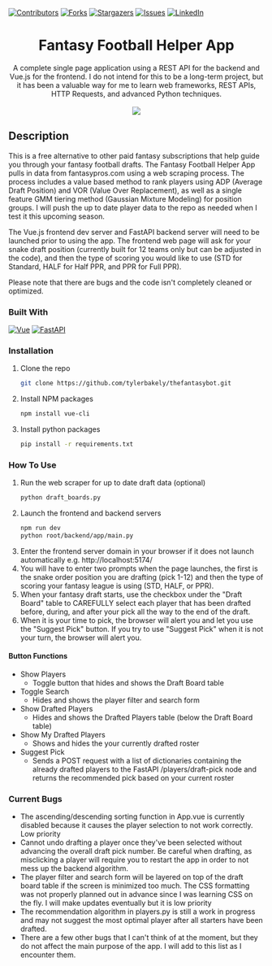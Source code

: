 <!-- PROJECT SHIELDS -->
[![Contributors][contributors-shield]][contributors-url]
[![Forks][forks-shield]][forks-url]
[![Stargazers][stars-shield]][stars-url]
[![Issues][issues-shield]][issues-url]
[![LinkedIn][linkedin-shield]][linkedin-url]

<div align="center">
   <h1>Fantasy Football Helper App</h1>

A complete single page application using a REST API for the backend and Vue.js for the frontend. I do not intend for this to be a long-term project, but it has been a valuable way for me to learn web frameworks, REST APIs, HTTP Requests, and advanced Python techniques.
   <br><br>
   <img src="https://s12.gifyu.com/images/Sutcd.gif">
</div>


## Description
This is a free alternative to other paid fantasy subscriptions that help guide you through your fantasy football drafts. The Fantasy Football Helper App pulls in data from fantasypros.com using a web scraping process. The process includes a value based method to rank players using ADP (Average Draft Position) and VOR (Value Over Replacement), as well as a single feature GMM tiering method (Gaussian Mixture Modeling) for position groups. I will push the up to date player data to the repo as needed when I test it this upcoming season.

The Vue.js frontend dev server and FastAPI backend server will need to be launched prior to using the app. The frontend web page will ask for your snake draft position (currently built for 12 teams only but can be adjusted in the code), and then the type of scoring you would like to use (STD for Standard, HALF for Half PPR, and PPR for Full PPR).

Please note that there are bugs and the code isn't completely cleaned or optimized.

### Built With

[![Vue][Vue.js]][Vue-url]
[![FastAPI][FastAPI]][FastAPI-url]

### Installation

1. Clone the repo
   ```sh
   git clone https://github.com/tylerbakely/thefantasybot.git
   ```
2. Install NPM packages
   ```sh
   npm install vue-cli
   ```
3. Install python packages
   ```sh
   pip install -r requirements.txt
   ```

### How To Use

1. Run the web scraper for up to date draft data (optional)
   ```sh
   python draft_boards.py
   ```
2. Launch the frontend and backend servers
   ```sh
   npm run dev
   python root/backend/app/main.py
   ```
3. Enter the frontend server domain in your browser if it does not launch automatically e.g. http://localhost:5174/
4. You will have to enter two prompts when the page launches, the first is the snake order position you are drafting (pick 1-12) and then the type of scoring your fantasy league is using (STD, HALF, or PPR).
5. When your fantasy draft starts, use the checkbox under the "Draft Board" table to CAREFULLY select each player that has been drafted before, during, and after your pick all the way to the end of the draft.
6. When it is your time to pick, the browser will alert you and let you use the "Suggest Pick" button. If you try to use "Suggest Pick" when it is not your turn, the browser will alert you.

#### Button Functions

* Show Players
    * Toggle button that hides and shows the Draft Board table
* Toggle Search
    * Hides and shows the player filter and search form
* Show Drafted Players
    * Hides and shows the Drafted Players table (below the Draft Board table)
* Show My Drafted Players
    * Shows and hides the your currently drafted roster
* Suggest Pick
    * Sends a POST request with a list of dictionaries containing the already drafted players to the FastAPI /players/draft-pick node and returns the recommended pick based on your current roster

<!-- BUGS -->
### Current Bugs

- The ascending/descending sorting function in App.vue is currently disabled because it causes the player selection to not work correctly. Low priority
- Cannot undo drafting a player once they've been selected without advancing the overall draft pick number. Be careful when drafting, as misclicking a player will require you to restart the app in order to not mess up the backend algorithm.
- The player filter and search form will be layered on top of the draft board table if the screen is minimized too much. The CSS formatting was not properly planned out in advance since I was learning CSS on the fly. I will make updates eventually but it is low priority
- The recommendation algorithm in players.py is still a work in progress and may not suggest the most optimal player after all starters have been drafted.
- There are a few other bugs that I can't think of at the moment, but they do not affect the main purpose of the app. I will add to this list as I encounter them.


<!-- MARKDOWN LINKS & IMAGES -->
<!-- https://www.markdownguide.org/basic-syntax/#reference-style-links -->
[contributors-shield]: https://img.shields.io/github/contributors/tylerbakely/thefantasybot.svg?style=for-the-badge
[contributors-url]: https://github.com/tylerbakely/thefantasybot/graphs/contributors
[forks-shield]: https://img.shields.io/github/forks/tylerbakely/thefantasybot.svg?style=for-the-badge
[forks-url]: https://github.com/tylerbakely/thefantasybot/network/members
[stars-shield]: https://img.shields.io/github/stars/tylerbakely/thefantasybot.svg?style=for-the-badge
[stars-url]: https://github.com/tylerbakely/thefantasybot/stargazers
[issues-shield]: https://img.shields.io/github/issues/tylerbakely/thefantasybot.svg?style=for-the-badge
[issues-url]: https://github.com/tylerbakely/thefantasybot/issues
[linkedin-shield]: https://img.shields.io/badge/-LinkedIn-black.svg?style=for-the-badge&logo=linkedin&colorB=555
[linkedin-url]: https://linkedin.com/in/tylerbakely
[Vue.js]: https://img.shields.io/badge/Vue.js-35495E?style=for-the-badge&logo=vuedotjs&logoColor=4FC08D
[Vue-url]: https://vuejs.org/
[FastAPI]: https://img.shields.io/badge/FastAPI-009688?style=for-the-badge&logo=FastAPI&logoColor=white
[FastAPI-url]: https://fastapi.tiangolo.com/lo/
